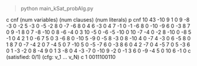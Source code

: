 > python main_kSat_probAlg.py

c cnf (num variables) (num clauses) (num literals)
p cnf 10 43
-10   9   1 0
  9  -8  -3 0
 -2   5  -3 0
 -5  -2   8 0
 -7  -6   8 0
  4   6  -3 0
  4   7  -1 0
 -1  -6   8 0
-10  -9   6 0
 -3   8   7 0
  9  -1   8 0
  7  -8 -10 0
  8  -6  -4 0
  3  10  -5 0
 -6  -5 -10 0
 10  -7  -4 0
 -2   8 -10 0
 -8   5  -1 0
  4   2   1 0
 -6   7   5 0
  3  -6   8 0
-10   5  -9 0
 -5   8  -3 0
  8 -10   4 0
 -7   4  -3 0
  6  -5   8 0
  1   8   7 0
 -7  -4   2 0
  7  -4   5 0
  7 -10   5 0
 -5  -7   6 0
 -3   8   6 0
  4   2  -7 0
  4  -5   7 0
  5  -3   6 0
  1  -3  -2 0
  8  -4   9 0
  1   3  -8 0
  4  -3  -7 0
-10   9  -2 0
 -1   3   6 0
 -9  -4   5 0
 10   6  -1 0
c (satisfied: 0/1) (cfg: v_1 ... v_N)
c 1 0011100110

